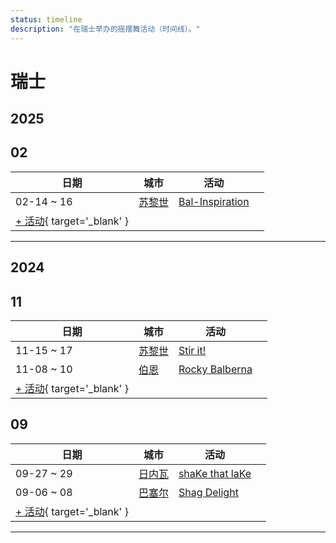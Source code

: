 ```yaml
---
status: timeline
description: "在瑞士举办的摇摆舞活动（时间线）。"
---
```


# 瑞士

## 2025

## 02

| 日期 | 城市 | 活动 | |
| --- | --- | --- | --- |
| 02-14 ~ 16 | [苏黎世](by_city.md#zurich) | [Bal-Inspiration](bal-inspiration-2025.md) |  |
| [+ 活动](https://github.com/swingdance/events/issues/new?assignees=&labels=add+event&projects=&template=02-add_entity.yml&title=%5B2025%2Fde_CH%5D%20%3CName%3E&region=de_CH&province=&city=&org_id=&date_starts=2025-02-&date_ends=2025-02-){ target='_blank' }

---

## 2024

## 11

| 日期 | 城市 | 活动 | |
| --- | --- | --- | --- |
| 11-15 ~ 17 | [苏黎世](by_city.md#zurich) | [Stir it!](stir-it-2024.md) |  |
| 11-08 ~ 10 | [伯恩](by_city.md#bern) | [Rocky Balberna](rocky-balberna-2024.md) |  |
| [+ 活动](https://github.com/swingdance/events/issues/new?assignees=&labels=add+event&projects=&template=02-add_entity.yml&title=%5B2024%2Fde_CH%5D%20%3CName%3E&region=de_CH&province=&city=&org_id=&date_starts=2024-11-&date_ends=2024-11-){ target='_blank' }

## 09

| 日期 | 城市 | 活动 | |
| --- | --- | --- | --- |
| 09-27 ~ 29 | [日内瓦](by_city.md#geneva) | [shaKe that laKe](shake-that-lake-2024.md) |  |
| 09-06 ~ 08 | [巴塞尔](by_city.md#basel) | [Shag Delight](shag-delight-2024.md) |  |
| [+ 活动](https://github.com/swingdance/events/issues/new?assignees=&labels=add+event&projects=&template=02-add_entity.yml&title=%5B2024%2Fde_CH%5D%20%3CName%3E&region=de_CH&province=&city=&org_id=&date_starts=2024-09-&date_ends=2024-09-){ target='_blank' }

---

